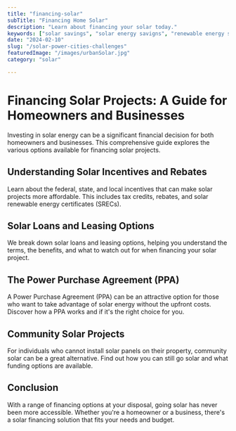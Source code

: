 ```yaml
---
title: "financing-solar"
subTitle: "Financing Home Solar"
description: "Learn about financing your solar today."
keywords: ["solar savings", "solar energy savigns", "renewable energy savings", "grid stability", "solar bill"]
date: "2024-02-10"
slug: "/solar-power-cities-challenges"
featuredImage: "/images/urbanSolar.jpg"
category: "solar"

---
```


# Financing Solar Projects: A Guide for Homeowners and Businesses

Investing in solar energy can be a significant financial decision for both homeowners and businesses. This comprehensive guide explores the various options available for financing solar projects.

## Understanding Solar Incentives and Rebates

Learn about the federal, state, and local incentives that can make solar projects more affordable. This includes tax credits, rebates, and solar renewable energy certificates (SRECs).

## Solar Loans and Leasing Options

We break down solar loans and leasing options, helping you understand the terms, the benefits, and what to watch out for when financing your solar project.

## The Power Purchase Agreement (PPA)

A Power Purchase Agreement (PPA) can be an attractive option for those who want to take advantage of solar energy without the upfront costs. Discover how a PPA works and if it's the right choice for you.

## Community Solar Projects

For individuals who cannot install solar panels on their property, community solar can be a great alternative. Find out how you can still go solar and what funding options are available.

## Conclusion

With a range of financing options at your disposal, going solar has never been more accessible. Whether you're a homeowner or a business, there's a solar financing solution that fits your needs and budget.


